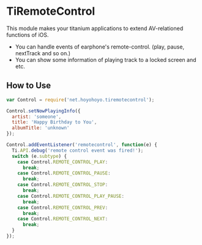 TiRemoteControl
====

This module makes your titanium applications to extend AV-relationed functions of iOS.

- You can handle events of earphone's remote-control. (play, pause, nextTrack and so on.)
- You can show some information of playing track to a locked screen and etc.


How to Use
----

```javascript
var Control = require('net.hoyohoyo.tiremotecontrol');

Control.setNowPlayingInfo({
  artist: 'someone',
  title: 'Happy Birthday to You',
  albumTitle: 'unknown'
});

Control.addEventListener('remotecontrol', function(e) {
  Ti.API.debug('remote control event was fired!');
  switch (e.subtype) {
    case Control.REMOTE_CONTROL_PLAY:
      break;
    case Control.REMOTE_CONTROL_PAUSE:
      break;
    case Control.REMOTE_CONTROL_STOP:
      break;
    case Control.REMOTE_CONTROL_PLAY_PAUSE:
      break;
    case Control.REMOTE_CONTROL_PREV:
      break;
    case Control.REMOTE_CONTROL_NEXT:
      break;
  }
});
```
